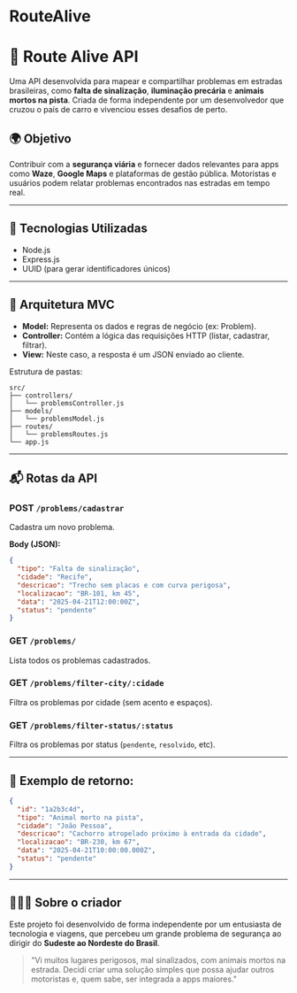 # RouteAlive
# 🚦 Route Alive API

Uma API desenvolvida para mapear e compartilhar problemas em estradas brasileiras, como **falta de sinalização**, **iluminação precária** e **animais mortos na pista**. Criada de forma independente por um desenvolvedor que cruzou o país de carro e vivenciou esses desafios de perto.

## 🌍 Objetivo
Contribuir com a **segurança viária** e fornecer dados relevantes para apps como **Waze**, **Google Maps** e plataformas de gestão pública. Motoristas e usuários podem relatar problemas encontrados nas estradas em tempo real.

---

## 🔧 Tecnologias Utilizadas
- Node.js
- Express.js
- UUID (para gerar identificadores únicos)

---

## 🧠 Arquitetura MVC

- **Model:** Representa os dados e regras de negócio (ex: Problem).
- **Controller:** Contém a lógica das requisições HTTP (listar, cadastrar, filtrar).
- **View:** Neste caso, a resposta é um JSON enviado ao cliente.

Estrutura de pastas:
```
src/
├── controllers/
│   └── problemsController.js
├── models/
│   └── problemsModel.js
├── routes/
│   └── problemsRoutes.js
└── app.js
```

---

## 📬 Rotas da API

### POST `/problems/cadastrar`
Cadastra um novo problema.

**Body (JSON):**
```json
{
  "tipo": "Falta de sinalização",
  "cidade": "Recife",
  "descricao": "Trecho sem placas e com curva perigosa",
  "localizacao": "BR-101, km 45",
  "data": "2025-04-21T12:00:00Z",
  "status": "pendente"
}
```

### GET `/problems/`
Lista todos os problemas cadastrados.

### GET `/problems/filter-city/:cidade`
Filtra os problemas por cidade (sem acento e espaços).

### GET `/problems/filter-status/:status`
Filtra os problemas por status (`pendente`, `resolvido`, etc).

---

## 📌 Exemplo de retorno:
```json
{
  "id": "1a2b3c4d",
  "tipo": "Animal morto na pista",
  "cidade": "João Pessoa",
  "descricao": "Cachorro atropelado próximo à entrada da cidade",
  "localizacao": "BR-230, km 67",
  "data": "2025-04-21T10:00:00.000Z",
  "status": "pendente"
}
```

---

## 🙋🏾‍♂️ Sobre o criador
Este projeto foi desenvolvido de forma independente por um entusiasta de tecnologia e viagens, que percebeu um grande problema de segurança ao dirigir do **Sudeste ao Nordeste do Brasil**.

> "Vi muitos lugares perigosos, mal sinalizados, com animais mortos na estrada. Decidi criar uma solução simples que possa ajudar outros motoristas e, quem sabe, ser integrada a apps maiores."

